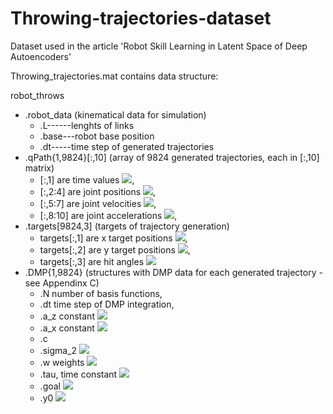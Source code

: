 # Throwing-trajectories-dataset
Dataset used in the article 'Robot Skill Learning in Latent Space of Deep Autoencoders'

Throwing_trajectories.mat contains data structure:

robot_throws
* .robot_data (kinematical data for simulation)
    * .L------lenghts of links 
    * .base---robot base position
    * .dt-----time step of generated trajectories
* .qPath{1,9824}[:,10] (array of 9824 generated trajectories, each in [:,10] matrix)
    * [:,1] are time values <img src="https://render.githubusercontent.com/render/math?math=\Large t">,
    * [:,2:4] are joint positions <img src="https://render.githubusercontent.com/render/math?math=\large \textbf{y}(t)">, 
    * [:,5:7] are joint velocities <img src="https://render.githubusercontent.com/render/math?math=\large \dot{\textbf{y}}(t)">, 
    * [:,8:10] are joint accelerations <img src="https://render.githubusercontent.com/render/math?math=\large \ddot{\textbf{y}}(t)">, 
* .targets[9824,3] (targets of trajectory generation) 
    * targets[:,1] are x target positions <img src="https://render.githubusercontent.com/render/math?math=\large d">, 
    * targets[:,2] are y target positions <img src="https://render.githubusercontent.com/render/math?math=\large h">,  
    * targets[:,3] are hit angles <img src="https://render.githubusercontent.com/render/math?math=\alpha">
* .DMP{1,9824} (structures with DMP data for each generated trajectory - see Appendinx C)
    * .N       number of basis functions,
    * .dt      time step of DMP integration,
    * .a_z constant <img src="https://render.githubusercontent.com/render/math?math=\alpha_z">
    * .a_x constant <img src="https://render.githubusercontent.com/render/math?math=\alpha_x">
    * .c
    * .sigma_2 <img src="https://render.githubusercontent.com/render/math?math=\Large\sigma^2">
    * .w weights <img src="https://render.githubusercontent.com/render/math?math=w">
    * .tau, time constant <img src="https://render.githubusercontent.com/render/math?math=\tau">  
    * .goal <img src="https://render.githubusercontent.com/render/math?math=g">
    * .y0 <img src="https://render.githubusercontent.com/render/math?math=y_0">


